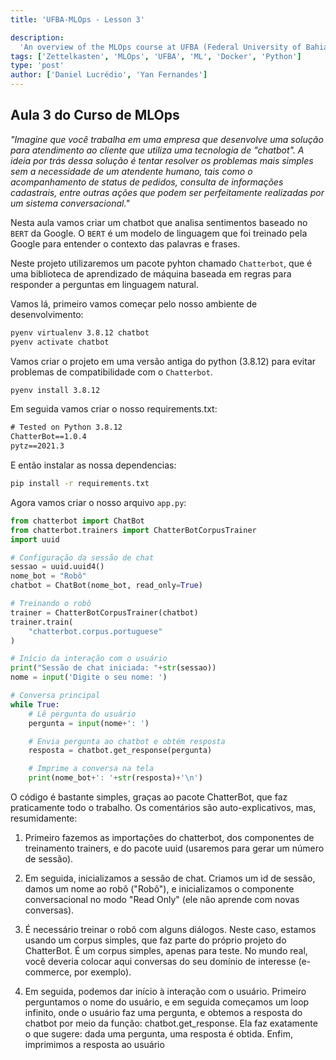 ```yaml
---
title: 'UFBA-MLOps - Lesson 3'

description:
  'An overview of the MLOps course at UFBA (Federal University of Bahia) in partnership with the Tomorrow Foundation.'
tags: ['Zettelkasten', 'MLOps', 'UFBA', 'ML', 'Docker', 'Python']
type: 'post'
author: ['Daniel Lucrédio', 'Yan Fernandes']
---
```


## Aula 3 do Curso de MLOps

_"Imagine que você trabalha em uma empresa que desenvolve uma solução para atendimento ao cliente que utiliza uma
tecnologia de "chatbot". A ideia por trás dessa solução é tentar resolver os problemas mais simples sem a necessidade de
um atendente humano, tais como o acompanhamento de status de pedidos, consulta de informações cadastrais, entre outras
ações que podem ser perfeitamente realizadas por um sistema conversacional."_

Nesta aula vamos criar um chatbot que analisa sentimentos baseado no `BERT` da Google. O `BERT` é um modelo de linguagem
que foi treinado pela Google para entender o contexto das palavras e frases.

Neste projeto utilizaremos um pacote pyhton chamado `Chatterbot`, que é uma biblioteca de aprendizado de máquina baseada
em regras para responder a perguntas em linguagem natural.

Vamos lá, primeiro vamos começar pelo nosso ambiente de desenvolvimento:

```bash
pyenv virtualenv 3.8.12 chatbot
pyenv activate chatbot
```

Vamos criar o projeto em uma versão antiga do python (3.8.12) para evitar problemas de compatibilidade com o
`Chatterbot`.

```bash
pyenv install 3.8.12
```

Em seguida vamos criar o nosso requirements.txt:

```requirements.txt
# Tested on Python 3.8.12
ChatterBot==1.0.4
pytz==2021.3
```

E então instalar as nossa dependencias:

```bash
pip install -r requirements.txt
```

Agora vamos criar o nosso arquivo `app.py`:

```python
from chatterbot import ChatBot
from chatterbot.trainers import ChatterBotCorpusTrainer
import uuid

# Configuração da sessão de chat
sessao = uuid.uuid4()
nome_bot = "Robô"
chatbot = ChatBot(nome_bot, read_only=True)

# Treinando o robô
trainer = ChatterBotCorpusTrainer(chatbot)
trainer.train(
    "chatterbot.corpus.portuguese"
)

# Início da interação com o usuário
print("Sessão de chat iniciada: "+str(sessao))
nome = input('Digite o seu nome: ')

# Conversa principal
while True:
    # Lê pergunta do usuário
    pergunta = input(nome+': ')

    # Envia pergunta ao chatbot e obtém resposta
    resposta = chatbot.get_response(pergunta)

    # Imprime a conversa na tela
    print(nome_bot+': '+str(resposta)+'\n')
```

O código é bastante simples, graças ao pacote ChatterBot, que faz praticamente todo o trabalho. Os comentários são
auto-explicativos, mas, resumidamente:

1. Primeiro fazemos as importações do chatterbot, dos componentes de treinamento trainers, e do pacote uuid (usaremos
   para gerar um número de sessão).

2. Em seguida, inicializamos a sessão de chat. Criamos um id de sessão, damos um nome ao robô ("Robô"), e inicializamos
   o componente conversacional no modo "Read Only" (ele não aprende com novas conversas).

3. É necessário treinar o robô com alguns diálogos. Neste caso, estamos usando um corpus simples, que faz parte do
   próprio projeto do ChatterBot. É um corpus simples, apenas para teste. No mundo real, você deveria colocar aqui
   conversas do seu domínio de interesse (e-commerce, por exemplo).

4. Em seguida, podemos dar início à interação com o usuário. Primeiro perguntamos o nome do usuário, e em seguida
   começamos um loop infinito, onde o usuário faz uma pergunta, e obtemos a resposta do chatbot por meio da função:
   chatbot.get_response. Ela faz exatamente o que sugere: dada uma pergunta, uma resposta é obtida. Enfim, imprimimos a
   resposta ao usuário
